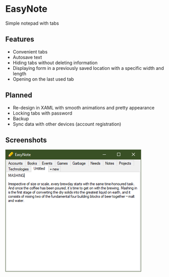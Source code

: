 # EasyNote
Simple notepad with tabs

## Features

* Convenient tabs
* Autosave text
* Hiding tabs without deleting information
* Displaying form in a previously saved location with a specific width and length
* Opening on the last used tab

## Planned

* Re-design in XAML with smooth animations and pretty appearance
* Locking tabs with password
* Backup
* Sync data with other devices (account registration)

## Screenshots

<img src="screenshots/easynote.png" />